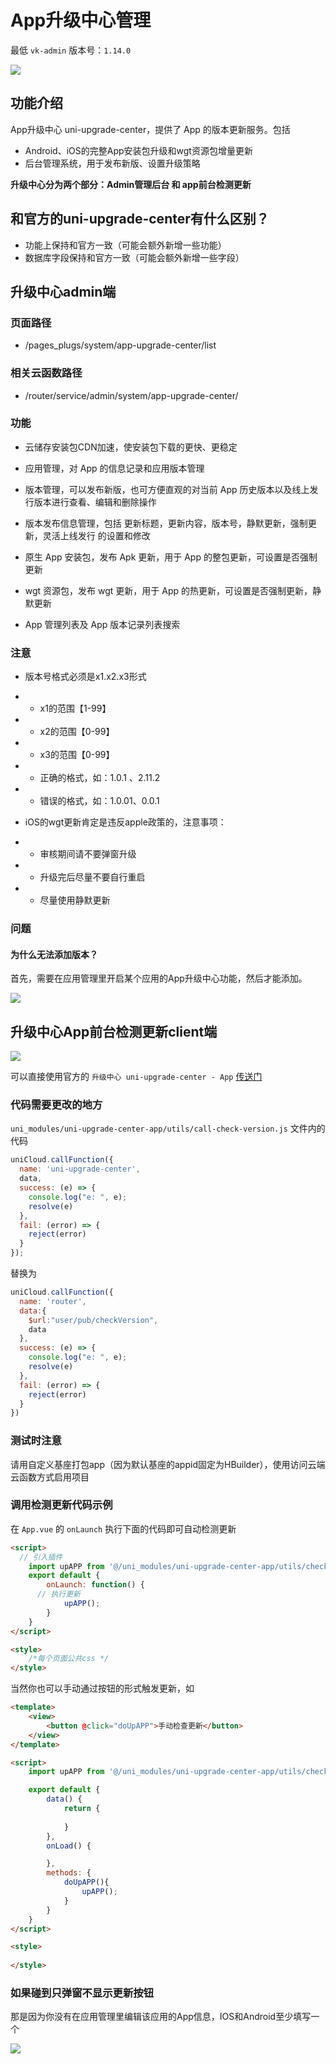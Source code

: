 # App升级中心管理

最低 `vk-admin` 版本号：`1.14.0`

![](https://vkceyugu.cdn.bspapp.com/VKCEYUGU-cf0c5e69-620c-4f3c-84ab-f4619262939f/dbbfaba7-339e-46e5-80b9-33e260bc67d7.png)

## 功能介绍

App升级中心 uni-upgrade-center，提供了 App 的版本更新服务。包括

* Android、iOS的完整App安装包升级和wgt资源包增量更新
* 后台管理系统，用于发布新版、设置升级策略

**升级中心分为两个部分：Admin管理后台 和 app前台检测更新**

## 和官方的uni-upgrade-center有什么区别？

* 功能上保持和官方一致（可能会额外新增一些功能）
* 数据库字段保持和官方一致（可能会额外新增一些字段）

## 升级中心admin端

### 页面路径

* /pages_plugs/system/app-upgrade-center/list

### 相关云函数路径

* /router/service/admin/system/app-upgrade-center/


### 功能

* 云储存安装包CDN加速，使安装包下载的更快、更稳定

* 应用管理，对 App 的信息记录和应用版本管理

* 版本管理，可以发布新版，也可方便直观的对当前 App 历史版本以及线上发行版本进行查看、编辑和删除操作

* 版本发布信息管理，包括 更新标题，更新内容，版本号，静默更新，强制更新，灵活上线发行 的设置和修改

* 原生 App 安装包，发布 Apk 更新，用于 App 的整包更新，可设置是否强制更新

* wgt 资源包，发布 wgt 更新，用于 App 的热更新，可设置是否强制更新，静默更新

* App 管理列表及 App 版本记录列表搜索


### 注意

* 版本号格式必须是x1.x2.x3形式
* * x1的范围【1-99】
* * x2的范围【0-99】
* * x3的范围【0-99】
* * 正确的格式，如：1.0.1 、2.11.2
* * 错误的格式，如：1.0.01、0.0.1

* iOS的wgt更新肯定是违反apple政策的，注意事项：
* * 审核期间请不要弹窗升级 
* * 升级完后尽量不要自行重启
* * 尽量使用静默更新


### 问题

#### 为什么无法添加版本？

首先，需要在应用管理里开启某个应用的App升级中心功能，然后才能添加。

![](https://vkceyugu.cdn.bspapp.com/VKCEYUGU-cf0c5e69-620c-4f3c-84ab-f4619262939f/d8b3d370-9990-4e70-8e4b-3857be5042c1.png)


## 升级中心App前台检测更新client端

![](https://vkceyugu.cdn.bspapp.com/VKCEYUGU-cf0c5e69-620c-4f3c-84ab-f4619262939f/76ebfe4d-e3a6-4d89-a9d3-9381de9a9d21.png)

可以直接使用官方的 `升级中心 uni-upgrade-center - App` [传送门](https://ext.dcloud.net.cn/plugin?id=4542) 

### 代码需要更改的地方

`uni_modules/uni-upgrade-center-app/utils/call-check-version.js` 文件内的代码

```js
uniCloud.callFunction({
  name: 'uni-upgrade-center',
  data,
  success: (e) => {
    console.log("e: ", e);
    resolve(e)
  },
  fail: (error) => {
    reject(error)
  }
});
```

替换为

```js
uniCloud.callFunction({
  name: 'router',
  data:{
    $url:"user/pub/checkVersion",
    data
  },
  success: (e) => {
    console.log("e: ", e);
    resolve(e)
  },
  fail: (error) => {
    reject(error)
  }
})
```

### 测试时注意

请用自定义基座打包app（因为默认基座的appid固定为HBuilder），使用访问云端云函数方式启用项目

### 调用检测更新代码示例

在 `App.vue` 的 `onLaunch` 执行下面的代码即可自动检测更新

```html
<script>
  // 引入插件
	import upAPP from '@/uni_modules/uni-upgrade-center-app/utils/check-update.js'
	export default {
		onLaunch: function() {
      // 执行更新
			upAPP();
		}
	}
</script>

<style>
	/*每个页面公共css */
</style>

```

当然你也可以手动通过按钮的形式触发更新，如

```html
<template>
	<view>
		<button @click="doUpAPP">手动检查更新</button>
	</view>
</template>

<script>
	import upAPP from '@/uni_modules/uni-upgrade-center-app/utils/check-update.js'

	export default {
		data() {
			return {
				
			}
		},
		onLoad() {

		},
		methods: {
			doUpAPP(){
				upAPP();
			}
		}
	}
</script>

<style>
	
</style>

```

### 如果碰到只弹窗不显示更新按钮

那是因为你没有在应用管理里编辑该应用的App信息，IOS和Android至少填写一个

![](https://vkceyugu.cdn.bspapp.com/VKCEYUGU-cf0c5e69-620c-4f3c-84ab-f4619262939f/36fa44cb-0aa9-41c8-a2c1-46be27e53dbc.png)